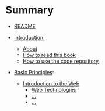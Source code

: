 # Summary

* [README](README.md)


* [Introduction](introduction):
    * [About](introduction/about.md)
    * [How to read this book](introduction/how-to-read-this-book.md)
    * [How to use the code repository](introduction/how-to-use-the-code-repository.md) 


* [Basic Principles](basic-principles/readme.md):
    * [Introduction to the Web](basic-principles/introduction-to-the-web) 
        * [Web Technologies](basic-principles/introduction-to-the-web/web-technologies.md)
        * [...]()
        * [...]()



